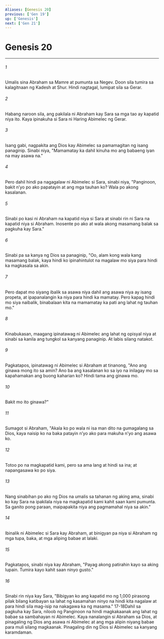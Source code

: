 ```yaml
---
Aliases: [Genesis 20]
previous: ['Gen 19']
up: ['Genesis']
next: ['Gen 21']
---
```

# Genesis 20

***






















###### 1 










Umalis sina Abraham sa Mamre at pumunta sa Negev. Doon sila tumira sa kalagitnaan ng Kadesh at Shur. Hindi nagtagal, lumipat sila sa Gerar. 





















###### 2 










Habang naroon sila, ang pakilala ni Abraham kay Sara sa mga tao ay kapatid niya ito. Kaya ipinakuha si Sara ni Haring Abimelec ng Gerar. 





















###### 3 










Isang gabi, nagpakita ang Dios kay Abimelec sa pamamagitan ng isang panaginip. Sinabi niya, "Mamamatay ka dahil kinuha mo ang babaeng iyan na may asawa na." 





















###### 4 










Pero dahil hindi pa nagagalaw ni Abimelec si Sara, sinabi niya, "Panginoon, bakit nʼyo po ako papatayin at ang mga tauhan ko? Wala po akong kasalanan. 





















###### 5 










Sinabi po kasi ni Abraham na kapatid niya si Sara at sinabi rin ni Sara na kapatid niya si Abraham. Inosente po ako at wala akong masamang balak sa pagkuha kay Sara." 





















###### 6 










Sinabi pa sa kanya ng Dios sa panaginip, "Oo, alam kong wala kang masamang balak, kaya hindi ko ipinahintulot na magalaw mo siya para hindi ka magkasala sa akin. 





















###### 7 










Pero dapat mo siyang ibalik sa asawa niya dahil ang asawa niya ay isang propeta, at ipapanalangin ka niya para hindi ka mamatay. Pero kapag hindi mo siya naibalik, binabalaan kita na mamamatay ka pati ang lahat ng tauhan mo." 





















###### 8 










Kinabukasan, maagang ipinatawag ni Abimelec ang lahat ng opisyal niya at sinabi sa kanila ang tungkol sa kanyang panaginip. At labis silang natakot. 





















###### 9 










Pagkatapos, ipinatawag ni Abimelec si Abraham at tinanong, "Ano ang ginawa mong ito sa amin? Ano ba ang kasalanan ko sa iyo na inilagay mo sa kapahamakan ang buong kaharian ko? Hindi tama ang ginawa mo. 





















###### 10 










Bakit mo ito ginawa?" 





















###### 11 










Sumagot si Abraham, "Akala ko po wala ni isa man dito na gumagalang sa Dios, kaya naisip ko na baka patayin nʼyo ako para makuha nʼyo ang asawa ko. 





















###### 12 










Totoo po na magkapatid kami, pero sa ama lang at hindi sa ina; at napangasawa ko po siya. 





















###### 13 










Nang sinabihan po ako ng Dios na umalis sa tahanan ng aking ama, sinabi ko kay Sara na ipakilala niya na magkapatid kami kahit saan kami pumunta. Sa ganito pong paraan, maipapakita niya ang pagmamahal niya sa akin." 





















###### 14 










Ibinalik ni Abimelec si Sara kay Abraham, at binigyan pa niya si Abraham ng mga tupa, baka, at mga aliping babae at lalaki. 





















###### 15 










Pagkatapos, sinabi niya kay Abraham, "Payag akong patirahin kayo sa aking lupain. Tumira kayo kahit saan ninyo gusto." 





















###### 16 










Sinabi rin niya kay Sara, "Bibigyan ko ang kapatid mo ng 1,000 pirasong pilak bilang katibayan sa lahat ng kasamahan ninyo na hindi kita nagalaw at para hindi sila mag-isip na nakagawa ka ng masama." 17-18Dahil sa pagkuha kay Sara, niloob ng Panginoon na hindi magkakaanak ang lahat ng babae sa sambahayan ni Abimelec. Kaya nanalangin si Abraham sa Dios, at pinagaling ng Dios ang asawa ni Abimelec at ang mga alipin niyang babae para muli silang magkaanak. Pinagaling din ng Dios si Abimelec sa kanyang karamdaman.
